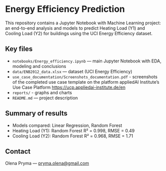 # Energy Efficiency Prediction
This repository contains a Jupyter Notebook with Machine Learning project: an end-to-end analysis and models to predict Heating Load (Y1) and Cooling Load (Y2) for buildings using the UCI Energy Efficiency dataset.

## Key files
- `notebooks/Energy_efficiency.ipynb` — main Jupyter Notebook with EDA, modeling and conclusions
- `data/ENB2012_data.xlsx` — dataset (UCI Energy Efficiency)
- `use_case_documentation/Screenshots_documentation.pdf` - screenshots of the completed use case template on the platform appliedAI Institute’s Use Case Platform https://ucp.appliedai-institute.de/en
- `reports/` - graphs and charts
- `README.md` — project description

## Summary of results
- Models compared: Linear Regression, Random Forest
- Heating Load (Y1): Random Forest R² = 0.998, RMSE = 0.49
- Cooling Load (Y2): Random Forest R² = 0.968, RMSE = 1.71

## Contact
Olena Pryma — pryma.olena@gmail.com
